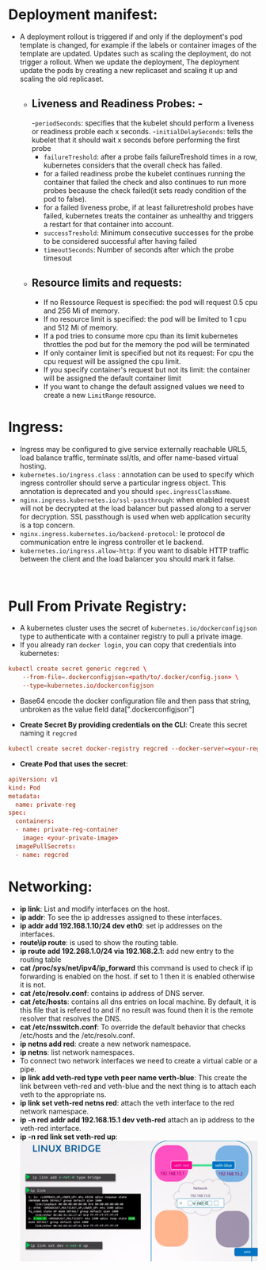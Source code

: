 # Deployment manifest:
- A deployment rollout is triggered if and only if the deployment's pod template is changed, for example if the labels or container images of the template are updated. Updates such as scaling the deployment, do not trigger a rollout. When we update the deployment, The deployment update the pods by creating a new replicaset and scaling it up and scaling the old replicaset. 
    - ## Liveness and Readiness Probes: - 
        -`periodSeconds`: specifies that the kubelet should perform a liveness or readiness proble each x seconds. 
        -`initialDelaySeconds`: tells the kubelet that it should wait x seconds before performing the first probe
        - `failureTreshold`: after a probe fails failureTreshold times in a row, kubernetes considers that the overall check has failed.
        - for a failed readiness probe the kubelet continues running the container that failed the check and also continues to run more probes because the check failed(it sets ready condition of the pod to false). 
        - for a failed liveness probe, if at least failuretreshold probes have failed, kubernetes treats the container as unhealthy and triggers a restart for that container into account.
        - `successTreshold`: Minimum consecutive successes for the probe to be considered successful after having failed
        - `timeoutSeconds`: Number of seconds after which the probe timesout 
    - ## Resource limits and requests: 
        - If no Ressource Request is specified: the pod will request 0.5 cpu and 256 Mi of memory. 
        - If no resource limit is specified: the pod will be limited to 1 cpu and 512 Mi of memory. 
        - If a pod tries to consume more cpu than its limit kubernetes throttles the pod but for the memory the pod will be terminated 
        - If only container limit is specified but not its request: For cpu the cpu request will be assigned the cpu limit. 
        - If you specify container's request but not its limit: the container will be assigned the default container limit 
        - If you want to change the default assigned values we need to create a new `LimitRange` resource. 
# Ingress: 
- Ingress may be configured to give service externally reachable URL5, load balance traffic, terminate ssl/tls, and offer name-based virtual hosting. 
- `kubernetes.io/ingress.class` : annotation can be used to specify which ingress controller should serve a particular ingress object. This annotation is deprecated and you should `spec.ingressClassName`.
- `nginx.ingress.kubernetes.io/ssl-passthrough`: when enabled request will not be decrypted at the load balancer but passed along to a server for decryption. SSL passthough is used when web application security is a top concern. 
- `nginx.ingress.kubernetes.io/backend-protocol`: le protocol de communication entre le ingress controller et le backend. 
- `kubernetes.io/ingress.allow-http`: if you want to disable HTTP traffic between the client and the load balancer you should mark it false. 
<br>

# Pull From Private Registry:

- A kubernetes cluster uses the secret of `kubernetes.io/dockerconfigjson` type to authenticate with a container registry to pull a private image.
- If you already ran `docker login`, you can copy that credentials into kubernetes:
```conf
kubectl create secret generic regcred \
    --from-file=.dockerconfigjson=<path/to/.docker/config.json> \
    --type=kubernetes.io/dockerconfigjson
```
- Base64 encode the docker configuration file and then pass that string, unbroken as the value field data[".dockerconfigjson"]

- **Create Secret By providing credentials on the CLI**: Create this secret naming it `regcred`
```conf
kubectl create secret docker-registry regcred --docker-server=<your-registry-server> --docker-username=<your-name> --docker-password=<your-pword> --docker-email=<your-email>
```
- **Create Pod that uses the secret**: 
```conf
apiVersion: v1
kind: Pod
metadata:
  name: private-reg
spec:
  containers:
  - name: private-reg-container
    image: <your-private-image>
  imagePullSecrets:
  - name: regcred
```
# Networking:
- **ip link**: List and modify interfaces on the host.
- **ip addr**: To see the ip addresses assigned to these interfaces.
- **ip addr add 192.168.1.10/24 dev eth0**: set ip addresses on the interfaces.
- **route\ip route**: is used to show the routing table.
- **ip route add 192.268.1.0/24 via 192.168.2.1**: add new entry to the routing table
- **cat /proc/sys/net/ipv4/ip_forward** this command is used to check if ip forwarding is enabled on the host. if set to 1 then it is enabled otherwise it is not.
- **cat /etc/resolv.conf**: contains ip address of DNS server.
- **cat /etc/hosts**: contains all dns entries on local machine. By default, it is this file that is refered to and if no result was found then it is the remote resolver that resolves the DNS.
- **cat /etc/nsswitch.conf**: To override the default behavior that checks /etc/hosts and the /etc/resolv.conf.
- **ip netns add red**: create a new network namespace.
- **ip netns**: list network namespaces.
- To connect two network interfaces we need to create a virtual cable or a pipe.
- **ip link add veth-red type veth peer name verth-blue**: This create the link between veth-red and veth-blue and the next thing is to attach each veth to the appropriate ns.
- **ip link set veth-red netns red**: attach the veth interface to the red network namespace.
- **ip -n red addr add 192.168.15.1 dev veth-red** attach an ip address to the veth-red interface.
- **ip -n red link set veth-red up**:
![Linux Bridge](./../assets/veth_bridge.png)
